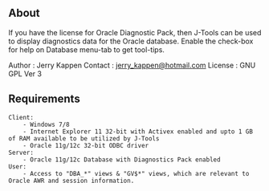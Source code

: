 
About  
-----

If you have the license for Oracle Diagnostic Pack, then J-Tools can be used to display diagnostics data for 
the Oracle database. Enable the check-box for help on Database menu-tab to get tool-tips. 
 
Author  : Jerry Kappen 
Contact : jerry_kappen@hotmail.com
License : GNU GPL Ver 3

Requirements  
------------

	Client: 
		- Windows 7/8
		- Internet Explorer 11 32-bit with Activex enabled and upto 1 GB of RAM available to be utilized by J-Tools
		- Oracle 11g/12c 32-bit ODBC driver
	Server: 
		- Oracle 11g/12c Database with Diagnostics Pack enabled
	User: 
		- Access to "DBA_*" views & "GV$*" views, which are relevant to Oracle AWR and session information.
 
